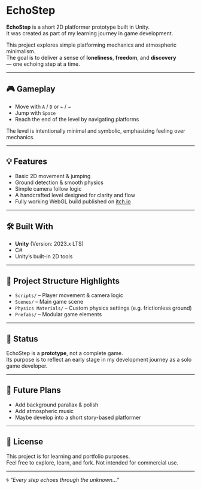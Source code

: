 # EchoStep

**EchoStep** is a short 2D platformer prototype built in Unity.  
It was created as part of my learning journey in game development.

This project explores simple platforming mechanics and atmospheric minimalism.  
The goal is to deliver a sense of **loneliness**, **freedom**, and **discovery**  
— one echoing step at a time.

---

## 🎮 Gameplay

- Move with `A` / `D` or `←` / `→`
- Jump with `Space`
- Reach the end of the level by navigating platforms

The level is intentionally minimal and symbolic, emphasizing feeling over mechanics.

---

## 💡 Features

- Basic 2D movement & jumping
- Ground detection & smooth physics
- Simple camera follow logic
- A handcrafted level designed for clarity and flow
- Fully working WebGL build published on [itch.io](https://nihildev.itch.io/echostep)

---

## 🛠️ Built With

- **Unity** (Version: 2023.x LTS)
- C#
- Unity’s built-in 2D tools

---

## 📁 Project Structure Highlights

- `Scripts/` – Player movement & camera logic
- `Scenes/` – Main game scene
- `Physics Materials/` – Custom physics settings (e.g. frictionless ground)
- `Prefabs/` – Modular game elements

---

## 🚀 Status

EchoStep is a **prototype**, not a complete game.  
Its purpose is to reflect an early stage in my development journey as a solo game developer.

---

## 📌 Future Plans

- Add background parallax & polish
- Add atmospheric music
- Maybe develop into a short story-based platformer

---

## 📃 License

This project is for learning and portfolio purposes.  
Feel free to explore, learn, and fork. Not intended for commercial use.

---

🌀 *“Every step echoes through the unknown...”*

